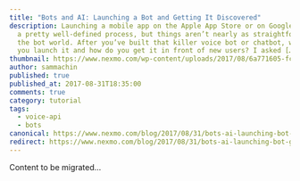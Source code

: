 ```yaml
---
title: "Bots and AI: Launching a Bot and Getting It Discovered"
description: Launching a mobile app on the Apple App Store or on Google Play is
  a pretty well-defined process, but things aren’t nearly as straightforward in
  the bot world. After you’ve built that killer voice bot or chatbot, where do
  you launch it and how do you get it in front of new users? I asked […]
thumbnail: https://www.nexmo.com/wp-content/uploads/2017/08/6a771605-fcea-407e-9e39-1ce9823b1585_Bots-Clip2_800x300.jpg
author: sammachin
published: true
published_at: 2017-08-31T18:35:00
comments: true
category: tutorial
tags:
  - voice-api
  - bots
canonical: https://www.nexmo.com/blog/2017/08/31/bots-ai-launching-bot-getting-discovered-dr
redirect: https://www.nexmo.com/blog/2017/08/31/bots-ai-launching-bot-getting-discovered-dr
---
```

Content to be migrated...
